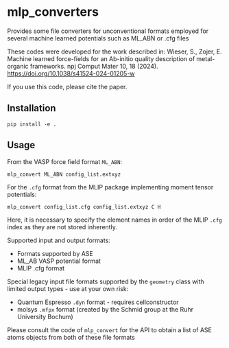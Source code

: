 # mlp_converters
Provides some file converters for unconventional formats employed for several machine learned potentials such as ML_ABN or .cfg files

These codes were developed for the work described in:
Wieser, S., Zojer, E. Machine learned force-fields for an Ab-initio quality description of metal-organic frameworks. npj Comput Mater 10, 18 (2024). https://doi.org/10.1038/s41524-024-01205-w

If you use this code, please cite the paper.

## Installation

```
pip install -e .
```

## Usage

From the VASP force field format `ML_ABN`:

```
mlp_convert ML_ABN config_list.extxyz
```

For the `.cfg` format from the MLIP package implementing moment tensor potentials:

```
mlp_convert config_list.cfg config_list.extxyz C H
```

Here, it is necessary to specify the element names in order of the MLIP `.cfg` index as they are not stored inherently.

Supported input and output formats:
 - Formats supported by ASE
 - ML_AB VASP potential format
 - MLIP .cfg format

Special legacy input file formats supported by the `geometry` class with limited output types - use at your own risk:
 - Quantum Espresso `.dyn` format - requires cellconstructor
 - molsys `.mfpx` format (created by the Schmid group at the Ruhr University Bochum)

Please consult the code of `mlp_convert` for the API to obtain a list of ASE atoms objects from both of these file formats

